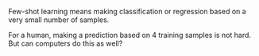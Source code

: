 <!--ts-->


<!-- Created by https://github.com/ekalinin/github-markdown-toc -->
<!-- Added by: gil_diy, at: Thu 11 May 2023 08:24:52 AM IDT -->

<!--te-->


Few-shot learning means making classification or regression based on a very
small number of samples.

For a human, making a prediction based on 4 training samples is not hard. But can computers do this as well?
